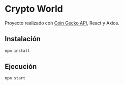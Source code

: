 # Crypto World

Proyecto realizado con [Coin Gecko API](https://www.coingecko.com/en/api), React y Axios.

## Instalación

```bash
npm install
```

## Ejecución

```bash
npm start
```